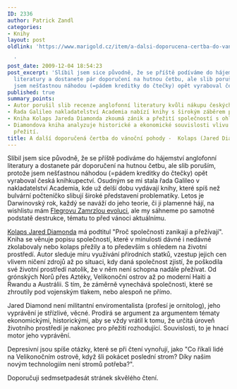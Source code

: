 ```yaml
---
ID: 2336
author: Patrick Zandl
categories:
- Knihy
layout: post
oldlink: 'https://www.marigold.cz/item/a-dalsi-doporucena-certba-do-vanocni-pohody-kolaps-jared-diamond

  '
post_date: 2009-12-04 18:54:23
post_excerpt: 'Slíbil jsem sice původně, že se příště podíváme do hájemství anglofonní
  literatury a dostanete pár doporučení na hutnou četbu, ale slib poruším, protože
  jsem nešťastnou náhodou (=pádem kreditky do čtečky) opět vyraboval česká knihkupectví. '
published: true
summary_points:
- Autor porušil slib recenze anglofonní literatury kvůli nákupu českých knih.
- Řada Galileo nakladatelství Academia nabízí knihy s širokým záběrem problematiky.
- Kniha Kolaps Jareda Diamonda zkoumá zánik a přežití společností s ohledem na prostředí.
- Diamondova kniha analyzuje historické a ekonomické souvislosti vlivu prostředí na
  přežití.
title: A další doporučená čertba do vánoční pohody -  Kolaps (Jared Diamond)
---
```


Slíbil jsem sice původně, že se příště podíváme do hájemství anglofonní literatury a dostanete pár doporučení na hutnou četbu, ale slib poruším, protože jsem nešťastnou náhodou (=pádem kreditky do čtečky) opět vyraboval česká knihkupectví. Osudným se mi stala řada Galileo v nakladatelství Academia, kde už delší dobu vydávají knihy, které spíš než bulvární počteníčko slibují široké představení problematiky. Letos je Darwinovský rok, každý se naváží do jeho teorie, či ji plamenné hájí, na wishlistu mám <a href="http://www.academia.cz/zamrzla-evoluce-aneb-je-to-jinak-pane-darwin.html">Flegrovu Zamrzlou evoluci</a>, ale my sáhneme po samotné podstatě destrukce, tématu to před vánoci aktuálnímu. 

<a href="http://www.academia.cz/kolaps.html">Kolaps Jared Diamonda</a> má podtitul "Proč společnosti zanikají a přežívají". Kniha se věnuje popisu společností, které v minulosti dávné i nedávné zkolabovaly nebo kolaps přežily a to především s ohledem na životní prostředí. Autor sleduje míru využívání přírodních statků, vzestup jejich cen vlivem ničení zdrojů až po situaci, kdy daná společnost zjistí, že poškodila své životní prostředí natolik, že v něm není schopna nadále přežívat. Od grónských Norů přes Aztéky, Velikonoční ostrov až po moderní Haiti a Rwandu a Austrálii. S tím, že záměrně vynechává společnosti, které se zhroutily pod vojenským tlakem, nebo alespoň ne přímo.

Jared Diamond není militantní enviromentalista (profesí je ornitolog), jeho vyprávění je střízlivé, věcné. Prodírá se argument za argumentem tématy ekonomickými, historickými, aby se vždy vrátil k tomu, že určitá úroveň životního prostředí je nakonec pro přežití rozhodující. Souvislosti, to je hnací motor jeho vyprávění. 

Depresivní jsou spíše otázky, které se při čtení vynořují, jako "Co říkali lidé na Velikonočním ostrově, když šli pokácet poslední strom? Díky našim novým technologiím není stromů potřeba?".

Doporučuji sedmsetpadesát stránek skvělého čtení.
